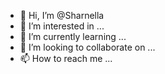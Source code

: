 - 👋 Hi, I’m @Sharnella
- 👀 I’m interested in ...
- 🌱 I’m currently learning ...
- 💞️ I’m looking to collaborate on ...
- 📫 How to reach me ...

<!---
Sharnella/Sharnella is a ✨ special ✨ repository because its `README.md` (this file) appears on your GitHub profile.
You can click the Preview link to take a look at your changes.
--->
